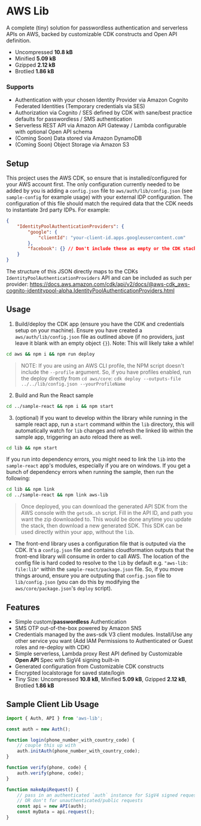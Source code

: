 # AWS Lib

A complete (tiny) solution for passwordless authentication and serverless APIs on AWS, backed by customizable CDK constructs and Open API definition.

* Uncompressed **10.8 kB**
* Minified **5.09 kB**
* Gzipped **2.12 kB**
* Brotlied **1.86 kB**

### Supports

 - Authentication with your chosen Identity Provider via Amazon Cognito Federated Identities (Temporary credentials via SES)
 - Authorization via Cognito / SES defined by CDK with sane/best practice defaults for passwordless / SMS authentication
 - Serverless REST API via Amazon API Gateway / Lambda configurable with optional Open API schema
 - (Coming Soon) Data stored via Amazon DynamoDB
 - (Coming Soon) Object Storage via Amazon S3

## Setup
This project uses the AWS CDK, so ensure that is installed/configured for your AWS account first. The only configuration currently needed to be added by you is adding a `config.json` file to `aws/auth/lib/config.json` (see `sample-config` for example usage) with your external IDP configuration. The configuration of this file should match the required data that the CDK needs to instantiate 3rd party IDPs. For example:

```json
{
    "IdentityPoolAuthenticationProviders": {
        "google": {
            "clientId": "your-client-id.apps.googleusercontent.com"
        },
        "facebook": {} // Don't include these as empty or the CDK stack will throw errors
    }
}

```

The structure of this JSON directly maps to the CDKs `IdentityPoolAuthenticationProviders` API and can be included as such per provider:
https://docs.aws.amazon.com/cdk/api/v2/docs/@aws-cdk_aws-cognito-identitypool-alpha.IdentityPoolAuthenticationProviders.html

## Usage

1. Build/deploy the CDK app (ensure you have the CDK and credentials setup on your machine). Ensure you have created a `aws/auth/lib/config.json` file as outlined above (if no providers, just leave it blank with an empty object `{}`). Note: This will likely take a while!

```bash
cd aws && npm i && npm run deploy
```

> NOTE: If you are using an AWS CLI profile, the NPM script doesn't include the `--profile` argument. So, if you have profiles enabled, run the deploy directly from `cd aws/core`: `cdk deploy --outputs-file ../../lib/config.json --yourProfileName`


2. Build and Run the React sample
```bash
cd ../sample-react && npm i && npm start
```

3. (optional) If you want to develop within the library while running in the sample react app, run a `start` command within the `lib` directory, this will automatically watch for `lib` changes and refresh the linked lib within the sample app, triggering an auto reload there as well.

```bash
cd lib && npm start
```

If you run into dependency errors, you might need to link the `lib` into the `sample-react` app's modules, especially if you are on windows. If you get a bunch of dependency errors when running the sample, then run the following:

```bash
cd lib && npm link
cd ../sample-react && npm link aws-lib
```

> Once deployed, you can download the generated API SDK from the AWS console with the `getsdk.sh` script. Fill in the API ID, and path you want the zip downloaded to. This would be done anytime you update the stack, then download a new generated SDK. This SDK can be used directly within your app, without the `lib`.

* The front-end library uses a configuration file that is outputed via the CDK. It's a `config.json` file and contains cloudformation outputs that the front-end library will consume in order to call AWS. The location of the config file is hard coded to resolve to the `lib` by default e.g. `"aws-lib: file:lib"` within the `sample-react/package.json` file. So, if you move things around, ensure you are outputing that `config.json` file to `lib/config.json` (you can do this by modifying the `aws/core/package.json`'s `deploy` script).

## Features

* Simple custom/**passwordless** Authentication
* SMS OTP out-of-the-box powered by Amazon SNS
* Credentials managed by the aws-sdk V3 client modules. Install/Use any other service you want (Add IAM Permissions to Authenticated or Guest roles and re-deploy with CDK)
* Simple serverless, Lambda proxy Rest API defined by Customizable **Open API** Spec with SigV4 signing built-in
* Generated configuration from Customizable CDK constructs
* Encrypted localstorage for saved state/login
* Tiny Size: Uncompressed **10.8 kB**, Minified **5.09 kB**, Gzipped **2.12 kB**, Brotlied **1.86 kB**

## Sample Client Lib Usage

```javascript
import { Auth, API } from 'aws-lib';

const auth = new Auth();

function login(phone_number_with_country_code) {
    // couple this up with 
    auth.initAuth(phone_number_with_country_code);
}

function verify(phone, code) {
    auth.verify(phone, code);
}

function makeApiRequest() {
    // pass in an authenticated `auth` instance for SigV4 signed requests
    // OR don't for unauthenticated/public requests
    const api = new API(auth);
    const myData = api.request();
}

```